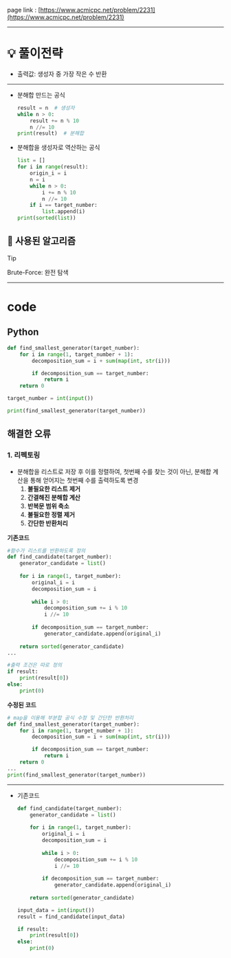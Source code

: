 page link : [https://www.acmicpc.net/problem/2231](https://www.acmicpc.net/problem/2231)

---

# 💡 풀이전략

- 출력값: 생성자 중 가장 작은 수 반환

---

- 분해합 만드는 공식
    
    ```python
    result = n  # 생성자
    while n > 0:
        result += n % 10
        n //= 10
    print(result)  # 분해합
    ```
    
- 분해합을 생성자로 역산하는 공식
    
    ```python
    list = []
    for i in range(result):
        origin_i = i
        n = i
        while n > 0:
            i += n % 10
            n //= 10
        if i == target_number:
            list.append(i)
    print(sorted(list))
    ```
    
## 🎨 사용된 알고리즘

> [!tip]
> Brute-Force: 완전 탐색

---

# code

## Python

```python
def find_smallest_generator(target_number):
    for i in range(1, target_number + 1):
        decomposition_sum = i + sum(map(int, str(i)))

        if decomposition_sum == target_number:
            return i
    return 0

target_number = int(input())

print(find_smallest_generator(target_number))
```

## 해결한 오류

### 1. 리펙토링

- 분해합을 리스트로 저장 후 이를 정렬하여, 첫번째 수를 찾는 것이 아닌, 분해합 계산을 통해 얻어지는 첫번째 수를 출력하도록 변경
    1. **불필요한 리스트 제거**
    2. **간결해진 분해합 계산**
    3. **반복문 범위 축소**
    4. **불필요한 정렬 제거**
    5. **간단한 반환처리**

**기존코드**

```python
#함수가 리스트를 반환하도록 정의
def find_candidate(target_number):
    generator_candidate = list()
    
    for i in range(1, target_number):
        original_i = i
        decomposition_sum = i
        
        while i > 0:
            decomposition_sum += i % 10
            i //= 10
        
        if decomposition_sum == target_number:
            generator_candidate.append(original_i)
    
    return sorted(generator_candidate)
...

#출력 조건은 따로 정의
if result:
    print(result[0])
else:
    print(0)
```

**수정된 코드**

```python
# map을 이용해 부분합 공식 수정 및 간단한 반환처리
def find_smallest_generator(target_number):
    for i in range(1, target_number + 1):
        decomposition_sum = i + sum(map(int, str(i)))

        if decomposition_sum == target_number:
            return i
    return 0
...
print(find_smallest_generator(target_number))
```

---

- 기존코드
    
    ```python
    def find_candidate(target_number):
        generator_candidate = list()
        
        for i in range(1, target_number):
            original_i = i
            decomposition_sum = i
            
            while i > 0:
                decomposition_sum += i % 10
                i //= 10
            
            if decomposition_sum == target_number:
                generator_candidate.append(original_i)
        
        return sorted(generator_candidate)
    
    input_data = int(input())
    result = find_candidate(input_data)
    
    if result:
        print(result[0])
    else:
        print(0)
    ```

